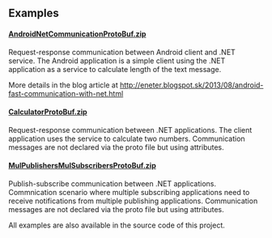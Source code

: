 ## Examples ##

#### [AndroidNetCommunicationProtoBuf.zip](http://eneter.net/Downloads/Extensions/EneterProtoBufSerializer/Examples/AndroidNetCommunicationProtoBuf.zip) ####
Request-response communication between Android client and .NET service.
The Android application is a simple client using the .NET application as a service to calculate length of the text message.

More details in the blog article at http://eneter.blogspot.sk/2013/08/android-fast-communication-with-net.html

#### [CalculatorProtoBuf.zip](http://eneter.net/Downloads/Extensions/EneterProtoBufSerializer/Examples/CalculatorProtoBuf.zip) ####
Request-response communication between .NET applications. The client application uses the service to calculate two numbers.
Communication messages are not declared via the proto file but using attributes.

#### [MulPublishersMulSubscribersProtoBuf.zip](http://eneter.net/Downloads/Extensions/EneterProtoBufSerializer/Examples/MulPublishersMulSubscribersProtoBuf.zip) ####
Publish-subscribe communication between .NET applications. Commnication scenario where multiple subscribing applications need to receive notifications from multiple publishing applications.
Communication messages are not declared via the proto file but using attributes.

All examples are also available in the source code of this project.
